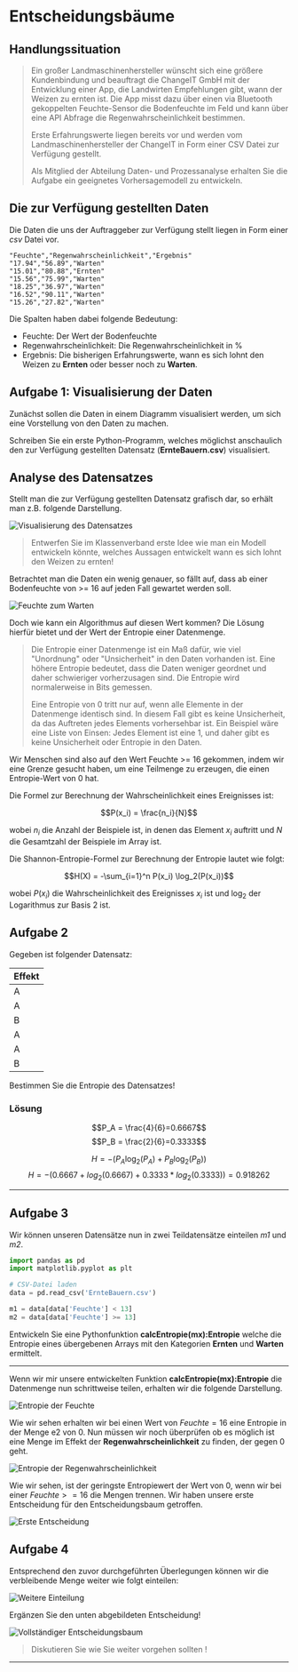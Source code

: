 # Entscheidungsbäume 

## Handlungssituation

> Ein großer Landmaschinenhersteller wünscht sich eine größere Kundenbindung und beauftragt die ChangeIT GmbH mit der Entwicklung einer App, die Landwirten Empfehlungen gibt, wann der Weizen zu ernten ist. Die App misst dazu über einen via Bluetooth gekoppelten Feuchte-Sensor die Bodenfeuchte im Feld und kann über eine API Abfrage die Regenwahrscheinlichkeit bestimmen.
>
>Erste Erfahrungswerte liegen bereits vor und werden vom Landmaschinenhersteller der ChangeIT in Form einer CSV Datei zur Verfügung gestellt.
>
>Als Mitglied der Abteilung Daten- und Prozessanalyse erhalten Sie die Aufgabe ein geeignetes Vorhersagemodell zu entwickeln.

## Die zur Verfügung gestellten Daten

Die Daten die uns der Auftraggeber zur Verfügung stellt liegen in Form einer *csv* Datei vor.

```csv
"Feuchte","Regenwahrscheinlichkeit","Ergebnis"
"17.94","56.89","Warten"
"15.01","80.88","Ernten"
"15.56","75.99","Warten"
"18.25","36.97","Warten"
"16.52","90.11","Warten"
"15.26","27.82","Warten"
```

Die Spalten haben dabei folgende Bedeutung:

- Feuchte: Der Wert der Bodenfeuchte
- Regenwahrscheinlichkeit: Die Regenwahrscheinlichkeit in %
- Ergebnis: Die bisherigen Erfahrungswerte, wann es sich lohnt den Weizen zu **Ernten** oder besser noch zu **Warten**.

## Aufgabe 1: Visualisierung der Daten

Zunächst sollen die Daten in einem Diagramm visualisiert werden, um sich eine Vorstellung von den Daten zu machen.

Schreiben Sie ein erste Python-Programm, welches möglichst anschaulich den zur Verfügung gestellten Datensatz (**ErnteBauern.csv**) visualisiert.

## Analyse des Datensatzes

Stellt man die zur Verfügung gestellten Datensatz grafisch dar, so erhält man z.B. folgende Darstellung.

![Visualisierung des Datensatzes](images/ds1.png)

> Entwerfen Sie im Klassenverband erste Idee wie man ein Modell entwickeln könnte, welches Aussagen entwickelt wann es sich lohnt den Weizen zu ernten!

Betrachtet man die Daten ein wenig genauer, so fällt auf, dass ab einer Bodenfeuchte von >= 16 auf jeden Fall gewartet werden soll.

![Feuchte zum Warten](images/ds2.png)

Doch wie kann ein Algorithmus auf diesen Wert kommen? Die Lösung hierfür bietet und der Wert der Entropie einer Datenmenge.

>Die Entropie einer Datenmenge ist ein Maß dafür, wie viel "Unordnung" oder "Unsicherheit" in den Daten vorhanden ist. Eine höhere Entropie bedeutet, dass die Daten weniger geordnet und daher schwieriger vorherzusagen sind. Die Entropie wird normalerweise in Bits gemessen.
>
>Eine Entropie von 0 tritt nur auf, wenn alle Elemente in der Datenmenge identisch sind. In diesem Fall gibt es keine Unsicherheit, da das Auftreten jedes Elements vorhersehbar ist. Ein Beispiel wäre eine Liste von Einsen: Jedes Element ist eine 1, und daher gibt es keine Unsicherheit oder Entropie in den Daten.

Wir Menschen sind also auf den Wert Feuchte >= 16 gekommen, indem wir eine Grenze gesucht haben, um eine Teilmenge zu erzeugen, die einen Entropie-Wert von 0 hat.

Die Formel zur Berechnung der Wahrscheinlichkeit eines Ereignisses ist:

$$P(x_i) = \frac{n_i}{N}$$

wobei $n_i$ die Anzahl der Beispiele ist, in denen das Element $x_i$ auftritt und $N$ die Gesamtzahl der Beispiele im Array ist.

Die Shannon-Entropie-Formel zur Berechnung der Entropie lautet wie folgt:

$$H(X) = -\sum_{i=1}^n P(x_i) \log_2(P(x_i))$$

wobei $P(x_i)$ die Wahrscheinlichkeit des Ereignisses $x_i$ ist und $\log_2$ der Logarithmus zur Basis 2 ist.

## Aufgabe 2

Gegeben ist folgender Datensatz:

|Effekt | 
| - |
| A  |
| A  |
| B  |
| A  |
| A  |
| B  |

Bestimmen Sie die Entropie des Datensatzes!

### Lösung

$$P_A = \frac{4}{6}=0.6667$$
$$P_B = \frac{2}{6}=0.3333$$

$$H = - (P_A \log_2(P_A)+P_B \log_2(P_B))$$
$$H = - (0.6667+log_2(0.6667)+0.3333*log_2(0.3333))=0.918262$$

---

## Aufgabe 3

Wir können unseren Datensätze nun in zwei Teildatensätze einteilen *m1* und *m2*.

```py
import pandas as pd
import matplotlib.pyplot as plt

# CSV-Datei laden
data = pd.read_csv('ErnteBauern.csv')

m1 = data[data['Feuchte'] < 13]
m2 = data[data['Feuchte'] >= 13]

```

Entwickeln Sie eine Pythonfunktion **calcEntropie(mx):Entropie** welche die Entropie eines übergebenen Arrays mit den Kategorien **Ernten** und **Warten** ermittelt.

---

Wenn wir mir unsere entwickelten Funktion **calcEntropie(mx):Entropie** die Datenmenge nun schrittweise teilen, erhalten wir die folgende Darstellung.

![Entropie der Feuchte](images/ds3.png)

Wie wir sehen erhalten wir bei einen Wert von $Feuchte = 16$ eine Entropie in der Menge e2 von 0. Nun müssen wir noch überprüfen ob es möglich ist eine Menge im Effekt der **Regenwahrscheinlichkeit** zu finden, der gegen 0 geht.

![Entropie der Regenwahrscheinlichkeit](images/ds4.png)

Wie wir sehen, ist der geringste Entropiewert der Wert von 0, wenn wir bei einer $Feuchte >= 16$ die Mengen trennen. Wir haben unsere erste Entscheidung für den Entscheidungsbaum getroffen.

![Erste Entscheidung](images/ds5.png)

## Aufgabe 4

Entsprechend den zuvor durchgeführten Überlegungen können wir die verbleibende Menge weiter wie folgt einteilen:

![Weitere Einteilung](images/ds6.png)

Ergänzen Sie den unten abgebildeten Entscheidung!

![Vollständiger Entscheidungsbaum](images/ds7.png)

> Diskutieren Sie wie Sie weiter vorgehen sollten !

---

